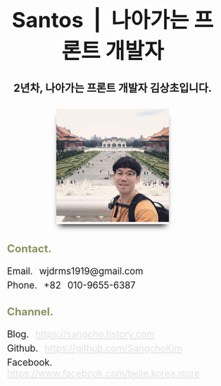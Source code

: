 <style>
.subject-warpper{
    width: 50%;
    margin: 0 auto;
    font-size: 1.5rem;
    position: absolute;
    top: 30vh;
    left: 50%;
    transform: translateX(-50%);
}

.contact-warpper{
    width: 50%;
    margin: 0 auto;
    padding: 15px 0;
}

.intro-wrapper {
    display: flex;
    justify-content: center;
    align-items: center;
}

.subject-warpper .prImage-wrapper{
   width: 16rem;
   height: auto;
    box-shadow: 0px 10px 13px -7px #000000, 5px 5px 15px 5px rgba(0, 0, 0, 0);
}
.subject-warpper img{
   width: 100%;
   height: 100%;
}


.contact-warpper .title{
  color: rgb(142, 145, 98);
   font-size: 1.5rem;
}

.contact-warpper div {
    margin-bottom: 7px;
    word-spacing: 9px;
    font-size: 1.3rem;
}

.contact-warpper a {
    color: #dddd;
}

.subject-warpper .mobile{ 
    display: none;
}

.subject-warpper .title{
  
  color: rgb(142, 145, 98);
  font-size: 1.5rem;
}

.subject-warpper div {
    margin-bottom: 7px;
    word-spacing: 9px;
    font-size: 1.3rem;
}

.subject-warpper a {
    color: #dddd;
}

.empty {
    height: 80vh;
    overflow: hidden;
    display: none;
}

@media screen and (max-width: 1280px) {
    .subject-warpper .mobile {
        display: block;
    } 
    .contact-warpper{
        display: none;
    }

    .empty {
        display: block;
    }
}
</style>

<div class="subject-warpper">
    <h1 align="center">Santos &nbsp;|&nbsp; 나아가는 프론트 개발자</h1>
    <h4 align="center">2년차, 나아가는 프론트 개발자 김상초입니다.</h4>
    <div class="intro-wrapper">
        <div align="center" class="prImage-wrapper">
            <img src="../image/kimsangcho.jpg" alt="kimsangcho" >
        </div>
    </div>
    <div class="mobile">
        <h3 class="title">Contact.</h3>
        <div>Email. wjdrms1919@gmail.com</div>
        <div>Phone. +82 010-9655-6387</div>
        <h3 class="title">Channel.</h3>
        <div>Blog. <a href="https://sangcho.tistory.com" type="_blank">https://sangcho.tistory.com</a></div>
        <div>Github. <a href="https://github.com/SangchoKim">https://github.com/SangchoKim</a></div>
        <div>Facebook. <a href="https://www.facebook.com/belle.korea.store">https://www.facebook.com/belle.korea.store</a></div>
    </div>
</div>

<div class="empty" ></div> 

<div class="contact-warpper" >
    <h3 class="title">Contact.</h3>
    <div>Email. wjdrms1919@gmail.com</div>
    <div>Phone. +82 010-9655-6387</div>
    <h3 class="title">Channel.</h3>
    <div>Blog. <a href="https://sangcho.tistory.com" target="_blank">https://sangcho.tistory.com</a></div>
    <div>Github. <a href="https://github.com/SangchoKim" target="_blank">https://github.com/SangchoKim</a></div>
    <div>Facebook. <a href="https://www.facebook.com/belle.korea.store" target="_blank">https://www.facebook.com/belle.korea.store</a></div>
</div>


